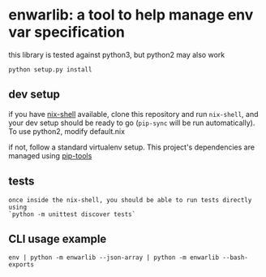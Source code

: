 # enwarlib: a tool to help manage env var specification

  this library is tested against python3, but python2 may also work

  `python setup.py install`
  
## dev setup

   if you have [nix-shell](https://nixos.org/nix/) available, clone this
   repository and run `nix-shell`, and your dev setup should be ready to go
   (`pip-sync` will be run automatically). To use python2, modify default.nix
   
   if not, follow a standard virtualenv setup. This project's dependencies
   are managed using [pip-tools](https://github.com/jazzband/pip-tools)

## tests

    once inside the nix-shell, you should be able to run tests directly using
    `python -m unittest discover tests`

## CLI usage example

   `env | python -m enwarlib --json-array | python -m enwarlib --bash-exports`
   
   
